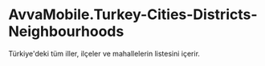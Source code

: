 # AvvaMobile.Turkey-Cities-Districts-Neighbourhoods
Türkiye'deki tüm iller, ilçeler ve mahallelerin listesini içerir.
